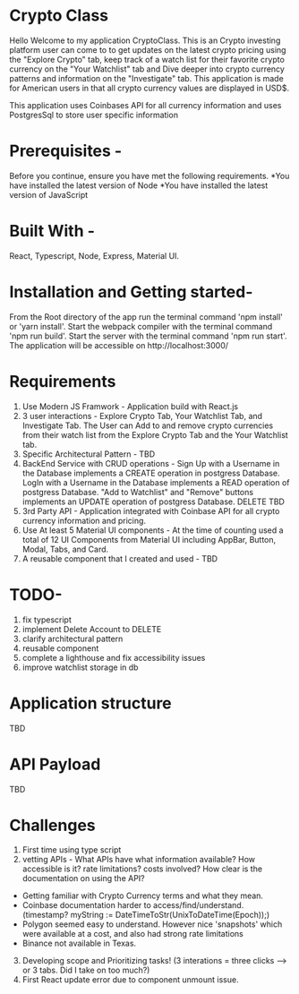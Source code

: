 # Crypto Class
 Hello Welcome to my application CryptoClass. This is an Crypto investing platform user can come to to get updates on the latest crypto pricing using the "Explore Crypto" tab, keep track of a watch list for their favorite crypto currency on the "Your Watchlist" tab and Dive deeper into crypto currency patterns and information on the "Investigate" tab. This application is made for American users in that all crypto currency values are displayed in USD$.

This application uses Coinbases API for all currency information and uses PostgresSql to store user specific information


# Prerequisites -
Before you continue, ensure you have met the following requirements. *You have installed the latest version of Node *You have installed the latest version of JavaScript

# Built With -
React, Typescript, Node, Express, Material UI.

# Installation and Getting started-
From the Root directory of the app run the terminal command 'npm install' or 'yarn install'.
Start the webpack compiler with the terminal command 'npm run build'.
Start the server with the terminal command 'npm run start'.
The application will be accessible on http://localhost:3000/

# Requirements
1) Use Modern JS Framwork -
  Application build with React.js
2) 3 user interactions -
  Explore Crypto Tab, Your Watchlist Tab, and Investigate Tab. The User can Add to and remove crypto currencies from their watch list from the Explore Crypto Tab and the Your Watchlist tab.
3) Specific Architectural Pattern -
  TBD
4) BackEnd Service with CRUD operations -
  Sign Up with a Username in the Database implements a CREATE operation in postgress Database.
  LogIn with a Username in the Database implements a READ operation of postgress Database.
  "Add to Watchlist" and "Remove" buttons implements an UPDATE operation of postgress Database.
  DELETE TBD
5) 3rd Party API -
  Application integrated with Coinbase API for all crypto currency information and pricing.
6) Use At least 5 Material UI components -
  At the time of counting used a total of 12 UI Components from Material UI including AppBar, Button, Modal, Tabs, and Card.
7) A reusable component that I created and used -
  TBD

# TODO-
1) fix typescript
2) implement Delete Account to DELETE
3) clarify architectural pattern
4) reusable component
5) complete a lighthouse and fix accessibility issues
6) improve watchlist storage in db

# Application structure
TBD

# API Payload
TBD
# Challenges
1) First time using type script
2) vetting APIs - What APIs have what information available? How accessible is it? rate limitations? costs involved? How clear is the documentation on using the API?
  - Getting familiar with Crypto Currency terms and what they mean.
  - Coinbase documentation harder to access/find/understand. (timestamp? myString := DateTimeToStr(UnixToDateTime(Epoch));)
  - Polygon seemed easy to understand. However nice 'snapshots' which were available at a cost, and also had strong rate limitations
  - Binance not available in Texas.

3) Developing scope and Prioritizing tasks! (3 interations = three clicks --> or 3 tabs. Did I take on too much?)
4) First React update error due to component unmount issue.



